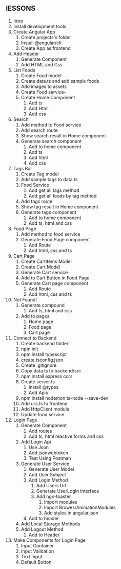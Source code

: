 ## lESSONS
1. Intro
2. Install development tools
3. Create Angular App
    1. Create projects's folder
    2. Install @angular/cli
    3. Create App as frontend
4. Add Header
    1. Generate Component
    2. Add HTML and Css
5. List Foods
    1. Create Food model
    2. Create data.ts and add sample foods
    3. Add images to assets
    4. Create Food service-
    5. Create Home Component
        1. Add ts
        2. Add Html
        3. Add css
6. Search
    1. Add method to Food service
    2. Add search route
    3. Show search result in Home component
    4. Generate search component
        1. Add to home component
        2. Add ts
        3. Add html
        4. Add css
7. Tags Bar
    1. Create Tag model
    2. Add sample tags to data.ts
    3. Food Service
        1. Add get all tags method
        2. Add get all foods by tag method
    4. Add tags route
    5. Show tag result in Home component
    6. Generate tags component
        1. Add to home component
        2. Add ts, html and css
8. Food Page
    1. Add method to food service
    2. Generate Food Page component
        1. Add Route
        2. Add html, css and ts
9. Cart Page
    1. Create CartItems Model
    2. Create Cart Model
    3. Generate Cart service
    4. Add to Cart Button in Food Page
    5. Generate Cart page component
        1. Add Route
        2. Add html, css and ts
10. Not Found!
    1. Generate compound
        1. Add ts, html and css
    2. Add to pages
        1. Home page
        2. Food page
        3. Cart page
11. Connect to Backend
    1. Create backend folder
    2. npm init
    3. npm install typescript
    4. create tsconfig.json
    5. Create .gitignore
    6. Copy data.ts to backend/src
    7. npm install express cors
    8. Create server.ts
        1. install @types
        2. Add Apis
    9. npm install nodemon ts-node --save-dev
    10. Add urs.ts to frontend
    11. Add HttpClient module
    12. Update food service
12. Login Page
    1. Generate Component
        1. Add routes
        2. Add ts, html reactive forms and css
    2. Add Login Api
        1. Use Json
        2. Add jsonwebtoken
        3. Test Using Postman
    3. Generate User Service
        1. Generate User Model
        2. Add User Subject
        3. Add Login Method
            1. Add Users Url
            2. Generate UserLogin Interface
            3. Add ngx-toaster
                1. Import modules
                2. Import BrowesrAnimationModules
                3. Add styles in angular.json
        4. Add to header
    1. Add Local Storage Methods
    2. Add Logout Method
        1. Add to Header
13. Make Components for Login Page
    1. Input Container
    2. Input Validation
    3. Text Input
    4. Default Button